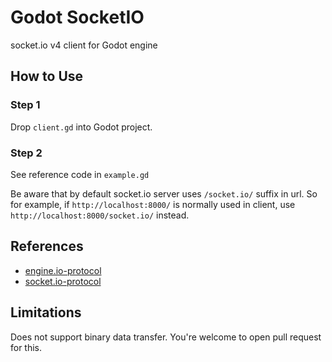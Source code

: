 # Godot SocketIO

socket.io v4 client for Godot engine

## How to Use

### Step 1

Drop `client.gd` into Godot project.

### Step 2

See reference code in `example.gd`

Be aware that by default socket.io server uses `/socket.io/` suffix in url. So for example, if `http://localhost:8000/` is normally used in client, use `http://localhost:8000/socket.io/` instead.

## References

- [engine.io-protocol](https://github.com/socketio/engine.io-protocol)
- [socket.io-protocol](https://github.com/socketio/socket.io-protocol)

## Limitations

Does not support binary data transfer. You're welcome to open pull request for this.
